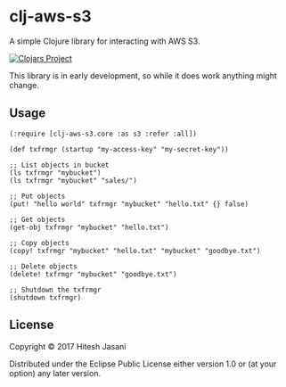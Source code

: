 # clj-aws-s3

A simple Clojure library for interacting with AWS S3.

[![Clojars Project](https://img.shields.io/clojars/v/org.jasani/clj-aws-s3.svg)](https://clojars.org/org.jasani/clj-aws-s3)

This library is in early development, so while it does work anything might change.


## Usage

```
(:require [clj-aws-s3.core :as s3 :refer :all])

(def txfrmgr (startup "my-access-key" "my-secret-key"))

;; List objects in bucket
(ls txfrmgr "mybucket")
(ls txfrmgr "mybucket" "sales/")

;; Put objects
(put! "hello world" txfrmgr "mybucket" "hello.txt" {} false)

;; Get objects
(get-obj txfrmgr "mybucket" "hello.txt")

;; Copy objects
(copy! txfrmgr "mybucket" "hello.txt" "mybucket" "goodbye.txt")

;; Delete objects
(delete! txfrmgr "mybucket" "goodbye.txt")

;; Shutdown the txfrmgr
(shutdown txfrmgr)

```

## License

Copyright © 2017 Hitesh Jasani

Distributed under the Eclipse Public License either version 1.0 or (at
your option) any later version.

